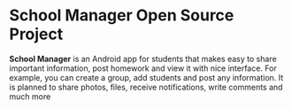 # School Manager Open Source Project
**School Manager** is an Android app for students that makes easy to share important information, post homework and view it with nice interface. For example, you can create a group, add students and post any information. It is planned to share photos, files, receive notifications, write comments and much more
